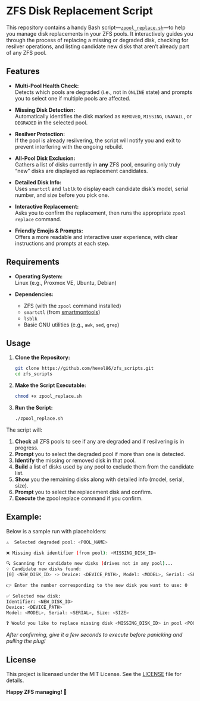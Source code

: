 # ZFS Disk Replacement Script

This repository contains a handy Bash script—[`zpool_replace.sh`](./zpool_replace.sh)—to help you manage disk replacements in your ZFS pools. It interactively guides you through the process of replacing a missing or degraded disk, checking for resilver operations, and listing candidate new disks that aren’t already part of any ZFS pool.

## Features

- **Multi-Pool Health Check:**  
  Detects which pools are degraded (i.e., not in `ONLINE` state) and prompts you to select one if multiple pools are affected.

- **Missing Disk Detection:**  
  Automatically identifies the disk marked as `REMOVED`, `MISSING`, `UNAVAIL`, or `DEGRADED` in the selected pool.

- **Resilver Protection:**  
  If the pool is already resilvering, the script will notify you and exit to prevent interfering with the ongoing rebuild.

- **All-Pool Disk Exclusion:**  
  Gathers a list of disks currently in **any** ZFS pool, ensuring only truly “new” disks are displayed as replacement candidates.

- **Detailed Disk Info:**  
  Uses `smartctl` and `lsblk` to display each candidate disk’s model, serial number, and size before you pick one.

- **Interactive Replacement:**  
  Asks you to confirm the replacement, then runs the appropriate `zpool replace` command.

- **Friendly Emojis & Prompts:**  
  Offers a more readable and interactive user experience, with clear instructions and prompts at each step.

## Requirements

- **Operating System:**  
  Linux (e.g., Proxmox VE, Ubuntu, Debian)

- **Dependencies:**  
  - ZFS (with the `zpool` command installed)  
  - `smartctl` (from [smartmontools](https://www.smartmontools.org/))  
  - `lsblk`  
  - Basic GNU utilities (e.g., `awk`, `sed`, `grep`)

## Usage

1. **Clone the Repository:**

   ```bash
   git clone https://github.com/hevel86/zfs_scripts.git
   cd zfs_scripts
   ```
2. **Make the Script Executable:**
   ```bash
   chmod +x zpool_replace.sh
   ```
3. **Run the Script:**
   ```bash
   ./zpool_replace.sh
   ```

The script will:
1. **Check** all ZFS pools to see if any are degraded and if resilvering is in progress.
2. **Prompt** you to select the degraded pool if more than one is detected.
3. **Identify** the missing or removed disk in that pool.
4. **Build** a list of disks used by any pool to exclude them from the candidate list.
5. **Show** you the remaining disks along with detailed info (model, serial, size).
6. **Prompt** you to select the replacement disk and confirm.
7. **Execute** the zpool replace command if you confirm.

## Example:

Below is a sample run with placeholders:
```bash
⚠️  Selected degraded pool: <POOL_NAME>

❌ Missing disk identifier (from pool): <MISSING_DISK_ID>

🔍 Scanning for candidate new disks (drives not in any pool)...
💡 Candidate new disks found:
[0] <NEW_DISK_ID> -> Device: <DEVICE_PATH>, Model: <MODEL>, Serial: <SERIAL>, Size: <SIZE>

👉 Enter the number corresponding to the new disk you want to use: 0

✅ Selected new disk:
Identifier: <NEW_DISK_ID>
Device: <DEVICE_PATH>
Model: <MODEL>, Serial: <SERIAL>, Size: <SIZE>

❓ Would you like to replace missing disk <MISSING_DISK_ID> in pool <POOL_NAME> with new disk <NEW_DISK_ID>? [y/N]
```
_After confirming, give it a few seconds to execute before panicking and pulling the plug!_

## License
This project is licensed under the MIT License. See the [LICENSE](LICENSE) file for details.


**Happy ZFS managing! 🚀**